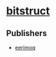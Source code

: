 # [bitstruct](https://pypi.org/project/bitstruct)



## Publishers
- [eerimoq](https://pypi.org/user/eerimoq)

